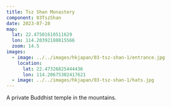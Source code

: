 ```yaml
---
title: Tsz Shan Monastery
component: 03TszShan
date: 2023-07-28
map:
  lat: 22.47501610511629
  lon: 114.20392180815566
  zoom: 14.5
images:
  - image: ../../images/hkjapan/03-tsz-shan-1/entrance.jpg
    location:
      lat: 22.47326825444436
      lon: 114.20675302417621
  - image: ../../images/hkjapan/03-tsz-shan-1/hats.jpg
---
```


A private Buddhist temple in the mountains.